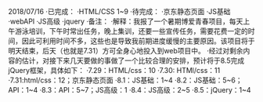2018/07/16
·已完成：
    ·HTML/CSS 1~9
·待完成：
    ·京东静态页面
    ·JS基础
    ·webAPI
    ·JS高级
    ·jquery
·备注：
    ·解释：我报了一个暑期博爱青春项目，每天上午游泳培训，下午时常出任务，晚上集训，还要一些宣传任务，需要花费一定的时间，因此可利用时间不多，这些也是导致我前期进度缓慢的主要原因。该项目将于明天结束，后天（也就是7.31）方可全身心地投入到web项目中。
    ·经过对剩余内容的估计，对接下来几天要做的事做了一个比较合理的安排，预计将于8.5完成jQuery框架，具体如下：
      ·7.29：HTML/css：10
      ·7.30: HTMl/css：11
      ·7.31:html/css：12；京东静态页面
      ·8.1：JS基础：1~4
      ·8.2：JS基础：5~6；API：1~4
      ·8.3：API：5~7；JS高级：1
      ·8.4：JS高级：2~5
      ·8.5：jQuery：1~4
    


